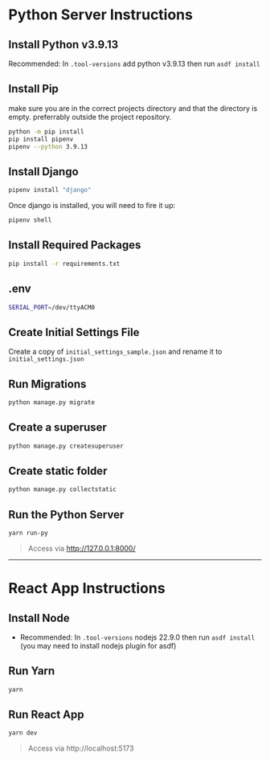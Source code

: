# Python Server Instructions

## Install Python v3.9.13
Recommended: In `.tool-versions` add python v3.9.13 then run `asdf install`

## Install Pip
make sure you are in the correct projects directory
and that the directory is empty.
preferrably outside the project repository.
```bash
python -m pip install
pip install pipenv
pipenv --python 3.9.13
```

## Install Django
```bash
pipenv install "django"
```
Once django is installed, you will need to fire it up:
```bash
pipenv shell
```

## Install Required Packages
```bash
pip install -r requirements.txt
```

## .env
```bash
SERIAL_PORT=/dev/ttyACM0
```

## Create Initial Settings File
Create a copy of `initial_settings_sample.json` and rename it to `initial_settings.json`

## Run Migrations
```bash
python manage.py migrate
```

## Create a superuser
```bash
python manage.py createsuperuser
```

## Create static folder
```bash
python manage.py collectstatic
```

## Run the Python Server  
```bash
yarn run-py
```
> Access via http://127.0.0.1:8000/

---

# React App Instructions
## Install Node
- Recommended: In `.tool-versions` nodejs 22.9.0 then run `asdf install` (you may need to install nodejs plugin for asdf)

## Run Yarn
```bash
yarn
```

## Run React App

```bash 
yarn dev
``` 
> Access via http://localhost:5173
